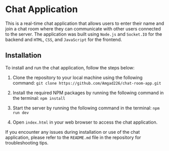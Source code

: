 # Chat Application

This is a real-time chat application that allows users to enter their name and join a chat room where they can communicate with other users connected to the server. The application was built using `Node.js` and `Socket.IO` for the backend and `HTML`, `CSS`, and `JavaScript` for the frontend.


## Installation

To install and run the chat application, follow the steps below:

1. Clone the repository to your local machine using the following command: 
`git clone https://github.com/Amgad226/chat-room-app.git`

2. Install the required NPM packages by running the following command in the terminal:
 `npm install`

3. Start the server by running the following command in the terminal:
 `npm run dev`

4. Open `index.html` in your web browser to access the chat application.

If you encounter any issues during installation or use of the chat application, please refer to the `README.md` file in the repository for troubleshooting tips.
